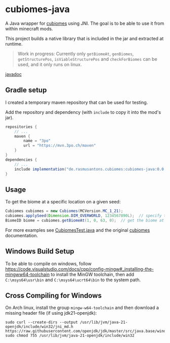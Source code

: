 # cubiomes-java
A Java wrapper for [cubiomes](https://github.com/Cubitect/cubiomes/) using JNI.
The goal is to be able to use it from within minecraft mods.

This project builds a native library that is included in the jar and extracted at runtime.

> Work in progress: Currently only `getBiomeAt`, `genBiomes`, `getStructurePos`, `isViableStructurePos` and `checkForBiomes` can be used, and it only runs on linux.

[javadoc](https://3po.ch/cubiomes-java)

## Gradle setup
I created a temporary maven repository that can be used for testing.

Add the repository and dependency (with `include` to copy it into the mod's jar).
```groovy
repositories {
    // ...
    maven {
        name = "3po"
        url = "https://mvn.3po.ch/maven"
    }
}
dependencies {
    // ...
    include implementation("de.rasmusantons.cubiomes:cubiomes-java:0.0.4")
}
```

## Usage
To get the biome at a specific location on a given seed:
```java
Cubiomes cubiomes = new Cubiomes(MCVersion.MC_1_21);
cubiomes.applySeed(Dimension.DIM_OVERWORLD, 1234567890L);  // specify the dimension and the seed
BiomeID biome = cubiomes.getBiomeAt(1, 0, 63, 0);  // get the biome at (0, 63, 0) with a scale of 1
```

For more examples see [CubiomesTest.java](https://github.com/RasmusAntons/cubiomes-java/blob/main/src/test/java/de/rasmusantons/cubiomes/CubiomesTest.java)
and the original [cubiomes](https://github.com/Cubitect/cubiomes/) documentation.


## Windows Build Setup
To be able to compile on windows, follow https://code.visualstudio.com/docs/cpp/config-mingw#_installing-the-mingww64-toolchain
to install the MinGW toolchain, then add `C:\msys64\usr\bin` and `C:\msys64\ucrt64\bin` to the system path.

## Cross Compiling for Windows
On Arch linux, install the group `mingw-w64-toolchain` and then download a missing header file (if using jdk21-openjdk):
```
sudo curl --create-dirs --output /usr/lib/jvm/java-21-openjdk/include/win32/jni_md.h https://raw.githubusercontent.com/openjdk/jdk/master/src/java.base/windows/native/include/jni_md.h
sudo chmod 755 /usr/lib/jvm/java-21-openjdk/include/win32
```

